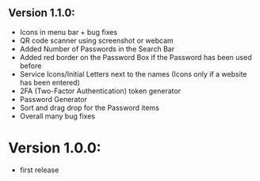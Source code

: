 ## Version 1.1.0:

- Icons in menu bar + bug fixes
- QR code scanner using screenshot or webcam
- Added Number of Passwords in the Search Bar
- Added red border on the Password Box if the Password has been used before
- Service Icons/Initial Letters next to the names (Icons only if a website has been entered)
- 2FA (Two-Factor Authentication) token generator
- Password Generator
- Sort and drag drop for the Password items
- Overall many bug fixes

# Version 1.0.0:
- first release
